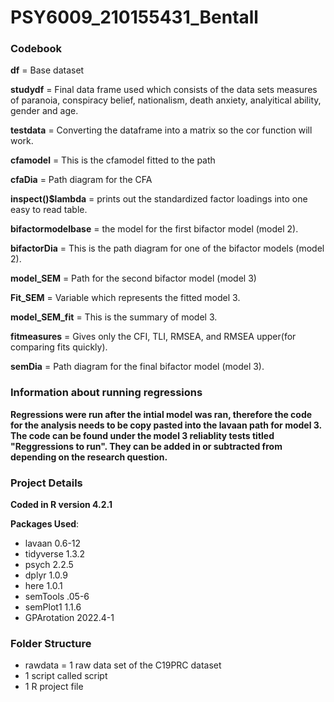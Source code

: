 # PSY6009_210155431_Bentall
### Codebook
**df** = Base dataset

**studydf** = Final data frame used which consists of the data sets measures of paranoia, conspiracy belief, nationalism, death anxiety, analyitical ability, gender and age.

**testdata** = Converting the dataframe into a matrix so the cor function will work. 

**cfamodel** = This is the cfamodel fitted to the path

**cfaDia** = Path diagram for the CFA

**inspect()$lambda** = prints out the standardized factor loadings into one easy to read table. 

**bifactormodelbase** = the model for the first bifactor model (model 2). 

**bifactorDia** = This is the path diagram for one of the bifactor models (model 2).

**model_SEM** = Path for the second bifactor model (model 3)

**Fit_SEM** = Variable which represents the fitted model 3. 

**model_SEM_fit** = This is the summary of model 3. 

**fitmeasures** = Gives only the CFI, TLI, RMSEA, and  RMSEA upper(for comparing fits quickly).

**semDia** = Path diagram for the final bifactor model (model 3). 

### Information about running regressions
**Regressions were run after the intial model was ran, therefore the code for the analysis needs to be copy pasted into the lavaan path for model 3.**
**The code can be found under the model 3 reliablity tests titled "Reggressions to run". They can be added in or subtracted from depending on the research question.**

### Project Details
**Coded in R version 4.2.1**

**Packages Used**:
* lavaan 0.6-12
* tidyverse 1.3.2
* psych 2.2.5
* dplyr 1.0.9
* here 1.0.1
* semTools .05-6
* semPlot1 1.1.6
* GPArotation 2022.4-1

### Folder Structure
* rawdata = 1 raw data set of the C19PRC dataset
* 1 script called script
* 1 R project file
